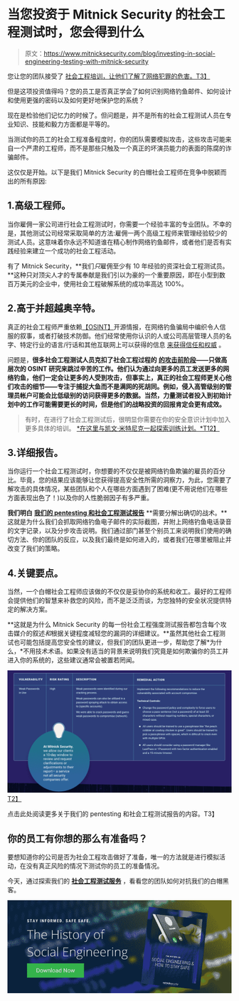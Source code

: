 # 当您投资于 Mitnick Security 的社会工程测试时，您会得到什么

> 原文：<https://www.mitnicksecurity.com/blog/investing-in-social-engineering-testing-with-mitnick-security>

您让您的团队接受了 [社会工程培训，让他们了解了网络犯罪的危害。T3】](https://www.mitnicksecurity.com/blog/social-engineering-training-what-youre-really-paying-for)

但是这项投资值得吗？您的员工是否真正学会了如何识别网络钓鱼邮件、如何设计和使用更强的密码以及如何更好地保护您的系统？

现在是检验他们记忆力的时候了。但问题是，并不是所有的社会工程测试人员在专业知识、技能和毅力方面都是平等的。

当测试你的员工的社会工程准备程度时，你的团队需要模拟攻击，这些攻击可能来自一个严肃的工程师，而不是那些只触及一个真正的坏演员能力的表面的陈腐的诈骗邮件。

这仅仅是开始。以下是我们 Mitnick Security 的白帽社会工程师在竞争中脱颖而出的所有原因:

## 1.高级工程师。

当你雇佣一家公司进行社会工程测试时，你需要一个经验丰富的专业团队。不幸的是，其他测试公司经常采取简单的方法:雇佣一两个高级工程师来管理经验较少的测试人员。这意味着你永远不知道谁在精心制作[](https://www.mitnicksecurity.com/blog/spear-phishing-targeted-email-scams-what-you-need-to-know-about-this-hacking-technique)网络钓鱼邮件，或者他们是否有实践经验来建立一个成功的社会工程活动。

有了 Mitnick Security，**我们*只*雇佣至少有 10 年经验的资深社会工程测试员。**这种只对顶尖人才的专属奉献是我们引以为豪的一个重要原因，即在小型到数百万美元的企业中，使用社会工程破解系统的成功率高达 100%。

## 2.高于并超越奥辛特。

真正的社会工程师严重依赖[【OSINT】](https://www.mitnicksecurity.com/blog/how-social-engineers-use-your-digital-footprint-against-you)开源情报，在网络钓鱼骗局中编织令人信服的叙事，或者打破技术防御。他们经常使用你认识的人或公司高层管理人员的名字、特定行业的语言/行话和其他互联网上可以获得的信息 [来获得信任和权威](https://www.mitnicksecurity.com/blog/the-most-popular-cyber-attack-social-engineering) 。

问题是，**很多社会工程测试人员克扣了社会工程过程的** [**的攻击前阶段**](https://www.mitnicksecurity.com/blog/the-4-phases-of-penetration-testing)**——只做高层次的 OSINT 研究来跳过辛苦的工作。他们认为通过向更多的员工发送更多的网络钓鱼，他们一定会让更多的人受到攻击，但事实上，真正的社会工程师更关心他们攻击的细节——专注于捕捉大鱼而不是满网的死胡同。例如，侵入高管级别的管理员帐户可能会比低级别的访问获得更多的数据。当然，力量测试者投入到初始计划中的工作可能需要更长的时间，但是他们的战略投资的回报肯定会更有成效。**

> 有时，在进行了社会工程测试后，很明显你需要在你的安全意识计划中加入更多具体的培训。 [*在这里与凯文·米特尼克一起探索训练计划。*T12】](https://www.mitnicksecurity.com/kevin-mitnick-security-awareness-training)

## 3.详细报告。

当你运行一个社会工程测试时，你想要的不仅仅是被网络钓鱼欺骗的雇员的百分比。毕竟，您的结果应该能够让您获得提高安全性所需的洞察力，为此，您需要了解攻击的具体情况，某些团队和个人在哪些方面遇到了困难(更不用说他们在哪些方面表现出色了！)以及你的人性脆弱因子有多严重。

**我们明白** [**我们的 pentesting 和社会工程测试报告**](https://www.mitnicksecurity.com/blog/the-anatomy-of-a-penetration-testing-report-an-infographic) **需要分解出确切的战术。**这就是为什么我们会抓取网络钓鱼电子邮件的实际截图，并附上网络钓鱼电话录音的文字记录，以及分步攻击说明。我们通过部门甚至个别员工来说明我们使用的确切方法、你的团队的反应，以及我们最终是如何进入的，或者我们在哪里被阻止并改变了我们的策略。

## 4.关键要点。

当然，一个白帽社会工程师应该做的不仅仅是妥协你的系统和收工。最好的工程师会提供他们的智慧来补救您的风险，而不是泛泛而谈，为您独特的安全状况提供特定的解决方案。

**这就是为什么 Mitnick Security 的每一份社会工程强度测试报告都包含每个攻击媒介的叙述*和*根据关键程度减轻您的漏洞的详细建议。**虽然其他社会工程测试也可能包括提高您安全性的建议，但我们的团队更进一步，帮助您了解*为什么，*不用技术术语。如果没有适当的背景来说明我们究竟是如何欺骗你的员工并进入你的系统的，这些建议通常会被置若罔闻。

[![Mitnick_PenetrationTesting-Infographic_remedial-actions-chart-example](img/0229f835a04563528ab72c6a1f8845ef.png)T2】](https://www.mitnicksecurity.com/blog/the-anatomy-of-a-penetration-testing-report-an-infographic)

点击此处阅读更多关于我们的 pentesting 和社会工程测试报告的内容。T3】

## 你的员工有你想的那么有准备吗？

要想知道你的公司是否为社会工程攻击做好了准备，唯一的方法就是进行模拟活动，在没有真正风险的情况下测试你的员工的准备情况。

今天，通过探索我们的 [**社会工程测试服务**](https://www.mitnicksecurity.com/social-engineering-strength-testing) ，看看您的团队如何对抗我们的白帽黑客。

[![New call-to-action](img/8b92e694356766acba8c7c07049683dd.png)](https://cta-redirect.hubspot.com/cta/redirect/3875471/0960d4a2-7674-4700-b0c2-6f924571d56b)